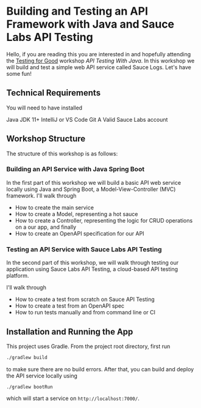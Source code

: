 # Building and Testing an API Framework with Java and Sauce Labs API Testing

Hello, if you are reading this you are interested in and hopefully attending the [Testing for Good](https://info.saucelabs.com/EVT-Testing-for-Good-Workshops-Registration.html) workshop _API Testing With Java_. In this workshop we will build and test a simple web API service called Sauce Logs. Let's have some fun!

## Technical Requirements

You will need to have installed

Java JDK 11+
IntelliJ or VS Code
Git
A Valid Sauce Labs account

## Workshop Structure

The structure of this workshop is as follows:

### Building an API Service with Java Spring Boot

In the first part of this workshop we will build a basic API web service locally using Java and Spring Boot, a Model-View-Controller (MVC) framework. I'll walk through

- How to create the main service
- How to create a Model, representing a hot sauce
- How to create a Controller, representing the logic for CRUD operations on a our app, and finally
- How to create an OpenAPI specification for our API

### Testing an API Service with Sauce Labs API Testing

In the second part of this workshop, we will walk through testing our application using Sauce Labs API Testing, a cloud-based API testing platform. 

I'll walk through

- How to create a test from scratch on Sauce API Testing
- How to create a test from an OpenAPI spec
- How to run tests manually and from command line or CI

## Installation and Running the App

This project uses Gradle. From the project root directory, first run

```bash
./gradlew build
```

to make sure there are no build errors. After that, you can build and deploy the API service locally using

```
./gradlew bootRun
```

which will start a service on `http://localhost:7000/`.